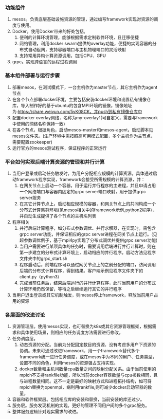 ### 功能组件
1. mesos。负责底层基础设施资源的管理，通过编写framework实现对资源的调度与使用。
2. Docker。使用Docker带来的好处包括，
   1. 便利的计算环境管理，能够根据需求定制软件环境，且迁移便捷
   2. 网络管理，利用docker swarm提供的overlay功能，便捷的实现容器的分布式自动组网，支持容器端口与主机物理端口的灵活映射
   3. 支持常用异构计算资源调用，包括CPU、GPU
3. grpc。实现跨语言的远程过程调用



### 基本组件部署与运行步骤
1. 部署mesos，在测试模式下，一台主机作为master节点，其它主机作为agent节点
2. 在各个节点部署docker环境。主要包括安装docker环境和设置私有镜像仓库，导入制作好的基于ubuntu的包含MPI环境的镜像，镜像地址为:https://share.weiyun.com/5vK08CK，并push到私有镜像仓库中
3. 配置docker overlay网络，名称为my-overlay1(可自定义，需要与framework中使用的网络名称保持一致)
4. 在各个节点，根据角色，启动mesos-master和mesos-agent，启动脚本见mesos文件夹。(生产环境中需按照高可用模式配置，多个主机作为主节点，需要配置zookeeper)
5. 运行官方的mesos测试程序，保证程序的正常运行

### 平台如何实现后端计算资源的管理和并行计算
1. 当用户登录或启动任务触发时，为用户分配相应规模的计算资源。具体通过启动framework程序实现，framework会接受所需规模的计算资源，并：
   1. 在网关节点上启动一个容器，用于运行并行程序的主进程，并且申请占用一个网络端口与容器内固定的grpc server端口映射，用于提供grpc server服务
   2. 在其它计算节点上，启动相应规模的容器，和网关节点上的共同构成一个分布式计算集群环境(见mesos相关中的framework示例,python2程序)，并自动生成提供了各个节点的主机名列表
2. 程序相关
   1. 并行后端计算程序，如分布式参数调优、并行求解器，在实现时，需包含grpc server功能，并保证相应的grpc server进程在网关节点上运行。(见超参数调优例子，基于mpi4py实现了分布式调优并提供grpc server功能)
   2. 当用户需要进行某项具体的任务时，需要调用后端进行并行计算时，则在第一步建立的分布式计算环境上，启动相应的并行程序。启动方法见程序文件夹中的grpc_start.sh
   3. 程序启动后，前端程序可以通过网关节点上的之前分配的端口，访问调用后端的分布式计算程序，得到结果。客户端示例见程序文件夹下的client.py（python3）
   4. 完成当前任务后，结束后端运行的并行计算程序，此时当前用户的分布式计算环境仍然保留，等待之后继续运行其它的并行程序
3. 当用户退出登录或其它机制触发，则mesos停止framework，释放当前用户占用的资源

### 各层面的改进讨论
1. 资源管理层。使用mesos实现，也可替换为k8s或其它资源管理框架，根据需求和具体使用场景，则相应的任务调度方法需要进行修改。
2. 任务调度层。
   1. 动态资源的分配。当前为分配固定数目的资源，没有考虑多用户下资源的协调。未来可通过改进framework，用一个framework替代多个framework统一进行任务调度，或在mesos中为不同的用户、任务类型，设置不同的角色，利用mesos的资源强占支持实现。
   2. docker数量和主机间数量cpu数量之间的映射分配关系。由于当前使用的mpich不支持rankfile功能，所以当前docker容器数量与cpu核数相同，且与进程数量相同。这不一定是最好的映射方式和进程拓扑结构，如可将mpich替换为openmpi，病利用rankfile,则可减少docker启动容器的数量。
3. 容器和软件框架层。包括相应库的安装和替换，当前安装的库还过少。
4. 服务层。服务发现机制的实现，更好的管理不同用户间的多个grpc服务。
5. 整体服务逻辑针对现实需求的改进。

